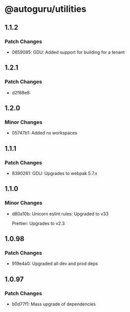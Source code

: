 # @autoguru/utilities

## 1.1.2

### Patch Changes

-   0659085: GDU: Added support for building for a tenant

## 1.2.1

### Patch Changes

-   d2f88e8:

## 1.2.0

### Minor Changes

-   05747b1: Added nx workspaces

## 1.1.1

### Patch Changes

-   8390261: GDU: Upgrades to webpak 5.7.x

## 1.1.0

### Minor Changes

-   d80a10b: Unicorn eslint rules: Upgraded to v33

    Prettier: Upgrades to v2.3

## 1.0.98

### Patch Changes

-   919e4a0: Upgraded all dev and prod deps

## 1.0.97

### Patch Changes

-   b0d77f1: Mass upgrade of dependencies
